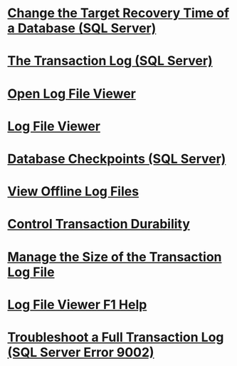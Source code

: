 # [Change the Target Recovery Time of a Database (SQL Server)](change-the-target-recovery-time-of-a-database-sql-server.md)
# [The Transaction Log (SQL Server)](the-transaction-log-sql-server.md)
# [Open Log File Viewer](open-log-file-viewer.md)
# [Log File Viewer](log-file-viewer.md)
# [Database Checkpoints (SQL Server)](database-checkpoints-sql-server.md)
# [View Offline Log Files](view-offline-log-files.md)
# [Control Transaction Durability](control-transaction-durability.md)
# [Manage the Size of the Transaction Log File](manage-the-size-of-the-transaction-log-file.md)
# [Log File Viewer F1 Help](log-file-viewer-f1-help.md)
# [Troubleshoot a Full Transaction Log (SQL Server Error 9002)](troubleshoot-a-full-transaction-log-sql-server-error-9002.md)
